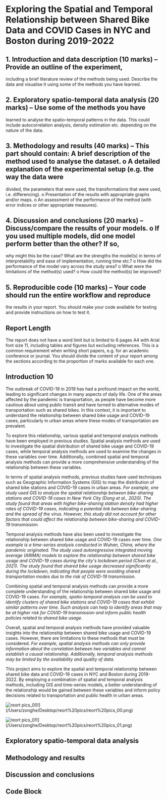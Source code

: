 #   Exploring the Spatial and Temporal Relationship between Shared Bike Data and COVID Cases in NYC and Boston during 2019-2022



## 1. Introduction and data description (10 marks) – Provide an outline of the experiment, 

including a brief literature review of the methods being used. Describe the data and visualise 
it using some of the methods you have learned.

## 2. Exploratory spatio-temporal data analysis (20 marks) – Use some of the methods you have 
learned to analyse the spatio-temporal patterns in the data. This could include 
autocorrelation analysis, density estimation etc. depending on the nature of the data.
## 3. Methodology and results (40 marks) – This part should contain: A brief description of the method used to analyse the dataset. o A detailed explanation of the experimental setup (e.g. the way the data were 
divided, the parameters that were used, the transformations that were used, i.e. 
differencing).
o Presentation of the results with appropriate graphs and/or maps. 
o An assessment of the performance of the method (with error indices or other 
appropriate measures).
## 4. Discussion and conclusions (20 marks) – Discuss/compare the results of your models. o If you used multiple models, did one model perform better than the other? If so, 
why might this be the case? What are the strengths the model(s) in terms of 
interpretability and ease of implementation, running time etc.?
o How did the performance of the model vary across the study area?
o What were the limitations of the method(s) used?
o How could the method(s) be improved?
## 5. Reproducible code (10 marks) – Your code should run the entire workflow and reproduce 
the results in your report. You should make your code available for testing and provide 
instructions on how to test it. 
## Report Length
The report does not have a word limit but is limited to 6 pages A4 with Arial font size 11, including 
tables and figures but excluding references. This is a common requirement when writing short 
papers, e.g. for an academic conference or journal. You should divide the content of your report 
among the sections according to the proportion of marks available for each one.



## Introduction 10

The outbreak of COVID-19 in 2019 has had a profound impact on the world, leading to significant changes in many aspects of daily life. One of the areas affected by the pandemic is transportation, as people have become more cautious about using public transit and have turned to alternative modes of transportation such as shared bikes. In this context, it is important to understand the relationship between shared bike usage and COVID-19 cases, particularly in urban areas where these modes of transportation are prevalent.

To explore this relationship, various spatial and temporal analysis methods have been employed in previous studies. Spatial analysis methods are used to investigate the spatial distribution of shared bike usage and COVID-19 cases, while temporal analysis methods are used to examine the changes in these variables over time. Additionally, combined spatial and temporal analysis methods can provide a more comprehensive understanding of the relationship between these variables.

In terms of spatial analysis methods, previous studies have used techniques such as Geographic Information Systems (GIS) to map the distribution of shared bike stations and COVID-19 cases in urban areas. *For example, one study used GIS to analyze the spatial relationship between bike-sharing stations and COVID-19 cases in New York City (Dong et al., 2020). The study found that areas with higher bike-sharing station density had higher rates of COVID-19 cases, indicating a potential link between bike-sharing and the spread of the virus. However, this study did not account for other factors that could affect the relationship between bike-sharing and COVID-19 transmission.*

Temporal analysis methods have also been used to investigate the relationship between shared bike usage and COVID-19 cases over time. *One example is a time-series analysis conducted in Wuhan, China, where the pandemic originated. The study used autoregressive integrated moving average (ARIMA) models to explore the relationship between shared bike usage and COVID-19 cases during the city's lockdown period (Chen et al., 2021). The study found that shared bike usage decreased significantly during the lockdown, indicating that people were avoiding shared transportation modes due to the risk of COVID-19 transmission.*

Combining spatial and temporal analysis methods can provide a more complete understanding of the relationship between shared bike usage and COVID-19 cases. *For example, spatio-temporal analysis can be used to identify clusters of shared bike stations and COVID-19 cases that exhibit similar patterns over time. Such analysis can help to identify areas that may be at higher risk for COVID-19 transmission and inform public health policies related to shared bike usage.*

Overall, spatial and temporal analysis methods have provided valuable insights into the relationship between shared bike usage and COVID-19 cases. However, there are limitations to these methods that must be considered. *For example, spatial analysis methods can only provide information about the correlation between two variables and cannot establish a causal relationship. Additionally, temporal analysis methods may be limited by the availability and quality of data.*

This project aims to explore the spatial and temporal relationship between shared bike data and COVID-19 cases in NYC and Boston during 2019-2022. By employing a combination of spatial and temporal analysis methods, including GIS and time-series models, a better understanding of the relationship would be gained between these variables and inform policy decisions related to transportation and public health in urban areas.

![reort pics_00](/Users/zonghe/Desktop/reort%20pics/reort%20pics_00.png)!](/Users/zonghe/Desktop/reort%20pics/reort%20pics_00.png)



![reort pics_01](/Users/zonghe/Desktop/reort%20pics/reort%20pics_01.png)!](/Users/zonghe/Desktop/reort%20pics/reort%20pics_01.png)



## Exploratory spatio-temporal data analysis

## Methodology and results

## Discussion and conclusions

## Code Block









